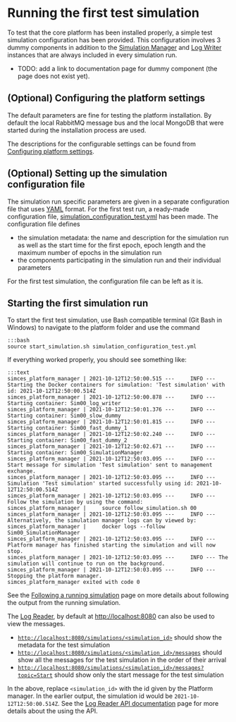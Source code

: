 # Running the first test simulation

To test that the core platform has been installed properly, a simple test simulation configuration has been provided. This configuration involves 3 dummy components in addition to the [Simulation Manager](core_simulationmanager.md) and [Log Writer](core_logwriter.md) instances that are always included in every simulation run.

- TODO: add a link to documentation page for dummy component (the page does not exist yet).

## (Optional) Configuring the platform settings

The default parameters are fine for testing the platform installation. By default the local RabbitMQ message bus and the local MongoDB that were started during the installation process are used.

The descriptions for the configurable settings can be found from [Configuring platform settings](core_platform-settings.md).

## (Optional) Setting up the simulation configuration file

The simulation run specific parameters are given in a separate configuration file that uses [YAML](https://yaml.org/) format. For the first test run, a ready-made configuration file, [simulation_configuration_test.yml](https://github.com/simcesplatform/platform-manager/blob/master/simulation_configuration_test.yml) has been made. The configuration file defines

- the simulation metadata: the name and description for the simulation run as well as the start time for the first epoch, epoch length and the maximum number of epochs in the simulation run
- the components participating in the simulation run and their individual parameters

For the first test simulation, the configuration file can be left as it is.

## Starting the first simulation run

To start the first test simulation, use Bash compatible terminal (Git Bash in Windows) to navigate to the platform folder and use the command

    :::bash
    source start_simulation.sh simulation_configuration_test.yml

If everything worked properly, you should see something like:

    :::text
    simces_platform_manager | 2021-10-12T12:50:00.515 ---     INFO --- Starting the Docker containers for simulation: 'Test simulation' with id: 2021-10-12T12:50:00.514Z
    simces_platform_manager | 2021-10-12T12:50:00.878 ---     INFO --- Starting container: Sim00_log_writer
    simces_platform_manager | 2021-10-12T12:50:01.376 ---     INFO --- Starting container: Sim00_slow_dummy
    simces_platform_manager | 2021-10-12T12:50:01.815 ---     INFO --- Starting container: Sim00_fast_dummy_1
    simces_platform_manager | 2021-10-12T12:50:02.240 ---     INFO --- Starting container: Sim00_fast_dummy_2
    simces_platform_manager | 2021-10-12T12:50:02.671 ---     INFO --- Starting container: Sim00_SimulationManager
    simces_platform_manager | 2021-10-12T12:50:03.095 ---     INFO --- Start message for simulation 'Test simulation' sent to management exchange.
    simces_platform_manager | 2021-10-12T12:50:03.095 ---     INFO --- Simulation 'Test simulation' started successfully using id: 2021-10-12T12:50:00.514Z
    simces_platform_manager | 2021-10-12T12:50:03.095 ---     INFO --- Follow the simulation by using the command:
    simces_platform_manager |     source follow_simulation.sh 00
    simces_platform_manager | 2021-10-12T12:50:03.095 ---     INFO --- Alternatively, the simulation manager logs can by viewed by:
    simces_platform_manager |     docker logs --follow Sim00_SimulationManager
    simces_platform_manager | 2021-10-12T12:50:03.095 ---     INFO --- Platform manager has finished starting the simulation and will now stop.
    simces_platform_manager | 2021-10-12T12:50:03.095 ---     INFO --- The simulation will continue to run on the background.
    simces_platform_manager | 2021-10-12T12:50:03.095 ---     INFO --- Stopping the platform manager.
    simces_platform_manager exited with code 0

See the [Following a running simulation](core_follow-run.md) page on more details about following the output from the running simulation.

The [Log Reader](core_log-api.md), by default at [http://localhost:8080](http://localhost:8080) can also be used to view the messages.

- [`http://localhost:8080/simulations/<simulation_id>`](http://localhost:8080/simulations/<simulation_id>) should show the metadata for the test simulation
- [`http://localhost:8080/simulations/<simulation_id>/messages`](http://localhost:8080/simulations/<simulation_id>/messages) should show all the messages for the test simulation in the order of their arrival
- [`http://localhost:8080/simulations/<simulation_id>/messages?topic=Start`](http://localhost:8080/simulations/<simulation_id>/messages?topic=Start) should show only the start message for the test simulation

In the above, replace `<simulation_id>` with the id given by the Platform manager. In the earlier output, the simulation id would be `2021-10-12T12:50:00.514Z`. See the [Log Reader API documentation](core_log-api.md) page for more details about the using the API.
